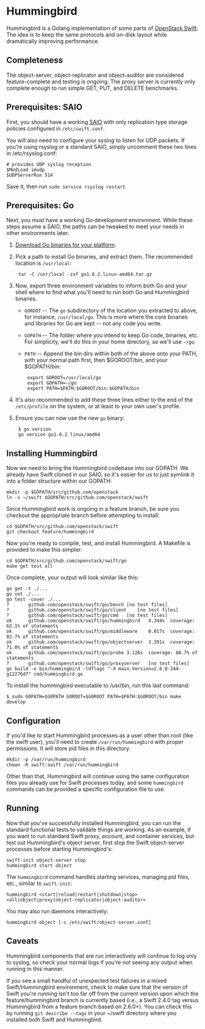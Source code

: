 Hummingbird
===========

Hummingbird is a Golang implementation of some parts of [OpenStack Swift][1].
The idea is to keep the same protocols and on-disk layout while dramatically
improving performance.


Completeness
------------

The object-server, object-replicator and object-auditor are considered
feature-complete and testing is ongoing. The proxy server is currently only
complete enough to run simple GET, PUT, and DELETE benchmarks.


Prerequisites: SAIO
-------------------

First, you should have a working [SAIO][2] with only replication type storage
policies configured in `/etc/swift.conf`.

You will also need to configure your syslog to listen for UDP packets. If
you're using rsyslog or a standard SAIO, simply uncomment these two lines in
/etc/rsyslog.conf:

    # provides UDP syslog reception
    $ModLoad imudp
    $UDPServerRun 514

Save it, then run `sudo service rsyslog restart`.


Prerequisites: Go
-----------------

Next, you must have a working Go development environment. While these steps
assume a SAIO, the paths can be tweaked to meet your needs in other
environments later.

1. [Download Go binaries for your platform][3].
1. Pick a path to install Go binaries, and extract them. The recommended
   location is `/usr/local`:

        tar -C /usr/local -zxf go1.6.2.linux-amd64.tar.gz

1. Now, export three environment variables to inform both Go and your shell
   where to find what you'll need to run both Go and Hummingbird binaries.

   * `GOROOT` -- The `go` subdirectory of the location you extracted to above,
     for instance, `/usr/local/go`. This is more where the core binaries and
     libraries for Go are kept -- not any code you write.

   * `GOPATH` -- The folder where you intend to keep Go code, binaries, etc.
     For simplicity, we'll do this in your home directory, so we'll use
     `~/go`.

   * `PATH` -- Append the bin dirs within both of the above onto your PATH,
     with your normal path first, then $GOROOT/bin, and your $GOPATH/bin:

          export GOROOT=/usr/local/go
          export GOPATH=~/go
          export PATH=$PATH:$GOROOT/bin:$GOPATH/bin

1. It's also recommended to add these three lines either to the end of the
   `/etc/profile` on the system, or at least to your own user's profile.

1. Ensure you can now use the new `go` binary:

        $ go version
        go version go1.6.2 linux/amd64


Installing Hummingbird
----------------------

Now we need to bring the Hummingbird codebase into our GOPATH. We already have
Swift cloned in our SAIO, so it's easier for us to just symlink it into a
folder structure within our GOPATH:

    mkdir -p $GOPATH/src/github.com/openstack
    ln -s ~/swift $GOPATH/src/github.com/openstack/swift

Since Hummingbird work is ongoing in a feature branch, be sure you checkout the
appropriate branch before attempting to install:

    cd $GOPATH/src/github.com/openstack/swift
    git checkout feature/hummingbird

Now you're ready to compile, test, and install Hummingbird. A Makefile is
provided to make this simpler:

    cd $GOPATH/src/github.com/openstack/swift/go
    make get test all

Once complete, your output will look similar like this:

    go get -t ./...
    go vet ./...
    go test -cover ./...
    ?       github.com/openstack/swift/go/bench [no test files]
    ?       github.com/openstack/swift/go/client    [no test files]
    ?       github.com/openstack/swift/go/cmd   [no test files]
    ok      github.com/openstack/swift/go/hummingbird   4.344s  coverage: 62.1% of statements
    ok      github.com/openstack/swift/go/middleware    0.017s  coverage: 82.7% of statements
    ok      github.com/openstack/swift/go/objectserver  3.391s  coverage: 71.0% of statements
    ok      github.com/openstack/swift/go/probe 3.126s  coverage: 88.7% of statements
    ?       github.com/openstack/swift/go/proxyserver   [no test files]
    go build -o bin/hummingbird -ldflags "-X main.Version=2.6.0-344-g12276d7" cmd/hummingbird.go

To install the hummingbird executable to /usr/bin, run this last command:

    $ sudo GOPATH=$GOPATH GOROOT=$GOROOT PATH=$PATH:$GOROOT/bin make develop


Configuration
-------------

If you'd like to start Hummingbird processes as a user other than root (like
the swift user), you'll need to create `/var/run/hummingbird` with proper
permissions. It will store pid files in this directory.

    mkdir -p /var/run/hummingbird
    chown -R swift:swift /var/run/hummingbird

Other than that, Hummingbird will continue using the same configuration files
you already use for Swift processes today, and some `hummingbird` commands can
be provided a specific configuration file to use.


Running
-------

Now that you've successfully installed Hummingbird, you can run the standard
functional tests to validate things are working. As an example, if you want to
run standard Swift proxy, account, and container services, but test out
Hummingbird's object server, first stop the Swift object-server processes
before starting Hummingbird's:

    swift-init object-server stop
    hummingbird start object

The `hummingbird` command handles starting services, managing pid files, etc.,
similar to `swift-init`:

    hummingbird <start|reload|restart|shutdown|stop> <all|object|proxy|object-replicator|object-auditor>

You may also run daemons interactively: 

    hummingbird object [-c /etc/swift/object-server.conf]


Caveats
-------
Hummingbird components that are run interactively will continue to log only to
syslog, so check your normal logs if you're not seeing any output when running
in this manner.

If you see a small handful of unexpected test failures in a mixed
Swift/Hummingbird environment, check to make sure that the version of Swift
you're running isn't too far off from the current version upon which the
feature/hummingbird branch is currently based (i.e., a Swift 2.4.0 tag versus
Hummingbird from a feature branch based on 2.6.0+). You can check this by
running `git describe --tags` in your ~/swift directory where you installed
both Swift and Hummingbird.



   [1]: http://swift.openstack.org/
   [2]: http://docs.openstack.org/developer/swift/development_saio.html
   [3]: https://golang.org/doc/install
